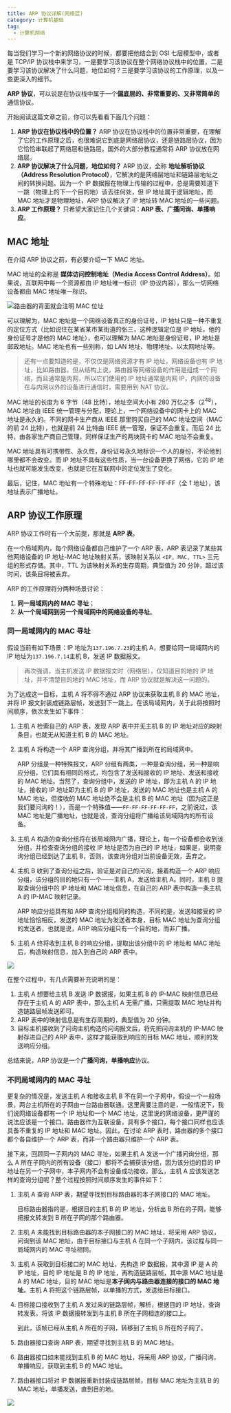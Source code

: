 ```yaml
---
title: ARP 协议详解(网络层)
category: 计算机基础
tag:
  - 计算机网络
---
```


每当我们学习一个新的网络协议的时候，都要把他结合到 OSI 七层模型中，或者是 TCP/IP 协议栈中来学习，一是要学习该协议在整个网络协议栈中的位置，二是要学习该协议解决了什么问题，地位如何？三是要学习该协议的工作原理，以及一些更深入的细节。

**ARP 协议**，可以说是在协议栈中属于一个**偏底层的、非常重要的、又非常简单的**通信协议。

开始阅读这篇文章之前，你可以先看看下面几个问题：

1.  **ARP 协议在协议栈中的位置？** ARP 协议在协议栈中的位置非常重要，在理解了它的工作原理之后，也很难说它到底是网络层协议，还是链路层协议，因为它恰恰串联起了网络层和链路层。国外的大部分教程通常将 ARP 协议放在网络层。
2.  **ARP 协议解决了什么问题，地位如何？** ARP 协议，全称 **地址解析协议（Address Resolution Protocol）**，它解决的是网络层地址和链路层地址之间的转换问题。因为一个 IP 数据报在物理上传输的过程中，总是需要知道下一跳（物理上的下一个目的地）该去往何处，但 IP 地址属于逻辑地址，而 MAC 地址才是物理地址，ARP 协议解决了 IP 地址转 MAC 地址的一些问题。
3.  **ARP 工作原理？** 只希望大家记住几个关键词：**ARP 表、广播问询、单播响应**。

## MAC 地址

在介绍 ARP 协议之前，有必要介绍一下 MAC 地址。

MAC 地址的全称是 **媒体访问控制地址（Media Access Control Address）**。如果说，互联网中每一个资源都由 IP 地址唯一标识（IP 协议内容），那么一切网络设备都由 MAC 地址唯一标识。

![路由器的背面就会注明 MAC 位址](./images/arp/2008410143049281.png)

可以理解为，MAC 地址是一个网络设备真正的身份证号，IP 地址只是一种不重复的定位方式（比如说住在某省某市某街道的张三，这种逻辑定位是 IP 地址，他的身份证号才是他的 MAC 地址），也可以理解为 MAC 地址是身份证号，IP 地址是邮政地址。MAC 地址也有一些别称，如 LAN 地址、物理地址、以太网地址等。

> 还有一点要知道的是，不仅仅是网络资源才有 IP 地址，网络设备也有 IP 地址，比如路由器。但从结构上说，路由器等网络设备的作用是组成一个网络，而且通常是内网，所以它们使用的 IP 地址通常是内网 IP，内网的设备在与内网以外的设备进行通信时，需要用到 NAT 协议。

MAC 地址的长度为 6 字节（48 比特），地址空间大小有 280 万亿之多（$2^{48}$），MAC 地址由 IEEE 统一管理与分配，理论上，一个网络设备中的网卡上的 MAC 地址是永久的。不同的网卡生产商从 IEEE 那里购买自己的 MAC 地址空间（MAC 的前 24 比特），也就是前 24 比特由 IEEE 统一管理，保证不会重复。而后 24 比特，由各家生产商自己管理，同样保证生产的两块网卡的 MAC 地址不会重复。

MAC 地址具有可携带性、永久性，身份证号永久地标识一个人的身份，不论他到哪里都不会改变。而 IP 地址不具有这些性质，当一台设备更换了网络，它的 IP 地址也就可能发生改变，也就是它在互联网中的定位发生了变化。

最后，记住，MAC 地址有一个特殊地址：FF-FF-FF-FF-FF-FF（全 1 地址），该地址表示广播地址。

## ARP 协议工作原理

ARP 协议工作时有一个大前提，那就是 **ARP 表**。

在一个局域网内，每个网络设备都自己维护了一个 ARP 表，ARP 表记录了某些其他网络设备的 IP 地址-MAC 地址映射关系，该映射关系以 `<IP, MAC, TTL>` 三元组的形式存储。其中，TTL 为该映射关系的生存周期，典型值为 20 分钟，超过该时间，该条目将被丢弃。

ARP 的工作原理将分两种场景讨论：

1. **同一局域网内的 MAC 寻址**；
2. **从一个局域网到另一个局域网中的网络设备的寻址**。

### 同一局域网内的 MAC 寻址

假设当前有如下场景：IP 地址为`137.196.7.23`的主机 A，想要给同一局域网内的 IP 地址为`137.196.7.14`主机 B，发送 IP 数据报文。

> 再次强调，当主机发送 IP 数据报文时（网络层），仅知道目的地的 IP 地址，并不清楚目的地的 MAC 地址，而 ARP 协议就是解决这一问题的。

为了达成这一目标，主机 A 将不得不通过 ARP 协议来获取主机 B 的 MAC 地址，并将 IP 报文封装成链路层帧，发送到下一跳上。在该局域网内，关于此将按照时间顺序，依次发生如下事件：

1. 主机 A 检索自己的 ARP 表，发现 ARP 表中并无主机 B 的 IP 地址对应的映射条目，也就无从知道主机 B 的 MAC 地址。

2. 主机 A 将构造一个 ARP 查询分组，并将其广播到所在的局域网中。

   ARP 分组是一种特殊报文，ARP 分组有两类，一种是查询分组，另一种是响应分组，它们具有相同的格式，均包含了发送和接收的 IP 地址、发送和接收的 MAC 地址。当然了，查询分组中，发送的 IP 地址，即为主机 A 的 IP 地址，接收的 IP 地址即为主机 B 的 IP 地址，发送的 MAC 地址也是主机 A 的 MAC 地址，但接收的 MAC 地址绝不会是主机 B 的 MAC 地址（因为这正是我们要问询的！），而是一个特殊值——`FF-FF-FF-FF-FF-FF`，之前说过，该 MAC 地址是广播地址，也就是说，查询分组将广播给该局域网内的所有设备。

3. 主机 A 构造的查询分组将在该局域网内广播，理论上，每一个设备都会收到该分组，并检查查询分组的接收 IP 地址是否为自己的 IP 地址，如果是，说明查询分组已经到达了主机 B，否则，该查询分组对当前设备无效，丢弃之。

4. 主机 B 收到了查询分组之后，验证是对自己的问询，接着构造一个 ARP 响应分组，该分组的目的地只有一个——主机 A，发送给主机 A。同时，主机 B 提取查询分组中的 IP 地址和 MAC 地址信息，在自己的 ARP 表中构造一条主机 A 的 IP-MAC 映射记录。

   ARP 响应分组具有和 ARP 查询分组相同的构造，不同的是，发送和接受的 IP 地址恰恰相反，发送的 MAC 地址为发送者本身，目标 MAC 地址为查询分组的发送者，也就是说，ARP 响应分组只有一个目的地，而非广播。

5. 主机 A 终将收到主机 B 的响应分组，提取出该分组中的 IP 地址和 MAC 地址后，构造映射信息，加入到自己的 ARP 表中。

![](./images/arp/arp_same_lan.png)

在整个过程中，有几点需要补充说明的是：

1. 主机 A 想要给主机 B 发送 IP 数据报，如果主机 B 的 IP-MAC 映射信息已经存在于主机 A 的 ARP 表中，那么主机 A 无需广播，只需提取 MAC 地址并构造链路层帧发送即可。
2. ARP 表中的映射信息是有生存周期的，典型值为 20 分钟。
3. 目标主机接收到了问询主机构造的问询报文后，将先把问询主机的 IP-MAC 映射存进自己的 ARP 表中，这样才能获取到响应的目标 MAC 地址，顺利的发送响应分组。

总结来说，ARP 协议是一个**广播问询，单播响应**协议。

### 不同局域网内的 MAC 寻址

更复杂的情况是，发送主机 A 和接收主机 B 不在同一个子网中，假设一个一般场景，两台主机所在的子网由一台路由器联通。这里需要注意的是，一般情况下，我们说网络设备都有一个 IP 地址和一个 MAC 地址，这里说的网络设备，更严谨的说法应该是一个接口。路由器作为互联设备，具有多个接口，每个接口同样也应该具备不重复的 IP 地址和 MAC 地址。因此，在讨论 ARP 表时，路由器的多个接口都个各自维护一个 ARP 表，而非一个路由器只维护一个 ARP 表。

接下来，回顾同一子网内的 MAC 寻址，如果主机 A 发送一个广播问询分组，那么 A 所在子网内的所有设备（接口）都将不会捕获该分组，因为该分组的目的 IP 地址在另一个子网中，本子网内不会有设备成功接收。那么，主机 A 应该发送怎样的查询分组呢？整个过程按照时间顺序发生的事件如下：

1. 主机 A 查询 ARP 表，期望寻找到目标路由器的本子网接口的 MAC 地址。

   目标路由器指的是，根据目的主机 B 的 IP 地址，分析出 B 所在的子网，能够把报文转发到 B 所在子网的那个路由器。

2. 主机 A 未能找到目标路由器的本子网接口的 MAC 地址，将采用 ARP 协议，问询到该 MAC 地址，由于目标接口与主机 A 在同一个子网内，该过程与同一局域网内的 MAC 寻址相同。

3. 主机 A 获取到目标接口的 MAC 地址，先构造 IP 数据报，其中源 IP 是 A 的 IP 地址，目的 IP 地址是 B 的 IP 地址，再构造链路层帧，其中源 MAC 地址是 A 的 MAC 地址，目的 MAC 地址是**本子网内与路由器连接的接口的 MAC 地址**。主机 A 将把这个链路层帧，以单播的方式，发送给目标接口。

4. 目标接口接收到了主机 A 发过来的链路层帧，解析，根据目的 IP 地址，查询转发表，将该 IP 数据报转发到与主机 B 所在子网相连的接口上。

   到此，该帧已经从主机 A 所在的子网，转移到了主机 B 所在的子网了。

5. 路由器接口查询 ARP 表，期望寻找到主机 B 的 MAC 地址。

6. 路由器接口如未能找到主机 B 的 MAC 地址，将采用 ARP 协议，广播问询，单播响应，获取到主机 B 的 MAC 地址。

7. 路由器接口将对 IP 数据报重新封装成链路层帧，目标 MAC 地址为主机 B 的 MAC 地址，单播发送，直到目的地。

![](./images/arp/arp_different_lan.png)